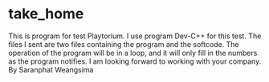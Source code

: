 # take_home
This is program for test Playtorium.
I use program Dev-C++ for this test.
The files I sent are two files containing the program and the softcode.
The operation of the program will be in a loop, and it will only fill in the numbers as the program notifies. I am looking forward to working with your company.
By Saranphat Weangsima
